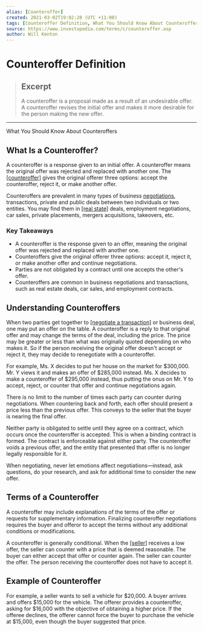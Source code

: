 ```yaml
---
alias: [Counteroffer]
created: 2021-03-02T19:02:28 (UTC +11:00)
tags: [Counteroffer Definition, What You Should Know About Counteroffers]
source: https://www.investopedia.com/terms/c/counteroffer.asp
author: Will Kenton
---
```


# Counteroffer Definition

> ## Excerpt
> A counteroffer is a proposal made as a result of an undesirable offer. A counteroffer revises the initial offer and makes it more desirable for the person making the new offer.

---

What You Should Know About Counteroffers
## What Is a Counteroffer?

A counteroffer is a response given to an initial offer. A counteroffer means the original offer was rejected and replaced with another one. The [[counteroffer]](https://www.investopedia.com/articles/personal-finance/010516/salary-negotiation-strategies-can-backfire.asp) gives the original offerer three options: accept the counteroffer, reject it, or make another offer.

Counteroffers are prevalent in many types of business [negotiations](https://www.investopedia.com/terms/n/negotiation.asp), transactions, private and public deals between two individuals or two entities. You may find them in [[real state]](https://www.investopedia.com/terms/r/realestate.asp) deals, employment negotiations, car sales, private placements, mergers acquisitions, takeovers, etc.

### Key Takeaways

-   A counteroffer is the response given to an offer, meaning the original offer was rejected and replaced with another one.
-   Counteroffers give the original offerer three options: accept it, reject it, or make another offer and continue negotiations.
-   Parties are not obligated by a contract until one accepts the other's offer.
-   Counteroffers are common in business negotiations and transactions, such as real estate deals, car sales, and employment contracts.

## Understanding Counteroffers

When two parties get together to [[negotiate a transaction]](https://www.investopedia.com/articles/pf/07/negotiation_tips.asp) or business deal, one may put an offer on the table. A counteroffer is a reply to that original offer and may change the terms of the deal, including the price. The price may be greater or less than what was originally quoted depending on who makes it. So if the person receiving the original offer doesn't accept or reject it, they may decide to renegotiate with a counteroffer.

For example, Ms. X decides to put her house on the market for $300,000. Mr. Y views it and makes an offer of $285,000 instead. Ms. X decides to make a counteroffer of $295,000 instead, thus putting the onus on Mr. Y to accept, reject, or counter that offer and continue negotiations again.

There is no limit to the number of times each party can counter during negotiations. When countering back and forth, each offer should present a price less than the previous offer. This conveys to the seller that the buyer is nearing the final offer.

Neither party is obligated to settle until they agree on a contract, which occurs once the counteroffer is accepted. This is when a binding contract is formed. The contract is enforceable against either party. The counteroffer voids a previous offer, and the entity that presented that offer is no longer legally responsible for it.

When negotiating, never let emotions affect negotiations—instead, ask questions, do your research, and ask for additional time to consider the new offer.

## Terms of a Counteroffer

A counteroffer may include explanations of the terms of the offer or requests for supplementary information. Finalizing counteroffer negotiations requires the buyer and offeror to accept the terms without any additional conditions or modifications.

A counteroffer is generally conditional. When the [[seller]](https://www.investopedia.com/articles/personal-finance/042115/10-questions-you-should-ask-home-seller.asp) receives a low offer, the seller can counter with a price that is deemed reasonable. The buyer can either accept that offer or counter again. The seller can counter the offer. The person receiving the counteroffer does not have to accept it.

## Example of Counteroffer

For example, a seller wants to sell a vehicle for $20,000. A buyer arrives and offers $15,000 for the vehicle. The offerer provides a counteroffer, asking for $16,000 with the objective of obtaining a higher price. If the offeree declines, the offerer cannot force the buyer to purchase the vehicle at $15,000, even though the buyer suggested that price.

